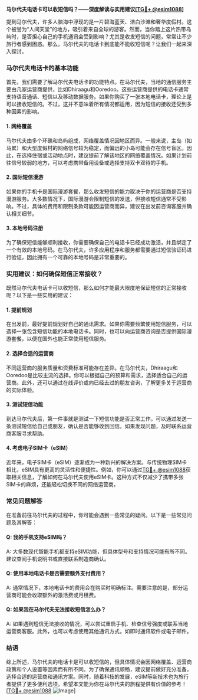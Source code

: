 **马尔代夫电话卡可以收短信吗？——深度解读与实用建议[[TG💪+ @esim1088](https://t.me/s/esim1088)]**

提到马尔代夫，许多人脑海中浮现的是一片碧海蓝天、洁白沙滩和奢华度假村。这个被誉为“人间天堂”的地方，吸引着来自全球的游客。然而，当你踏上这片热带岛屿时，是否担心自己的手机通讯会受到影响？尤其是收发短信的问题，常常让不少旅行者感到困惑。那么，马尔代夫的电话卡到底能不能收短信呢？让我们一起来深入探讨。

### 马尔代夫电话卡的基本功能

首先，我们需要了解马尔代夫电话卡的功能特点。在马尔代夫，当地的通信服务主要由几家运营商提供，比如Dhiraagu和Ooredoo。这些运营商提供的电话卡通常支持语音通话、短信以及移动数据服务。如果你购买了一张本地电话卡，理论上是可以接收短信的。不过，这并不意味着所有情况都适用，因为短信的接收还受到多种因素的影响。

#### 1. 网络覆盖
马尔代夫由多个环礁和岛屿组成，网络覆盖情况因地区而异。一般来说，主岛（如马累）和大型度假村的网络信号较为稳定，而偏远的小岛可能会存在信号盲区。因此，在选择住宿或活动地点时，建议提前了解该地区的网络覆盖情况。如果计划前往信号较弱的地方，可以考虑携带备用设备或选择支持双卡双待的手机。

#### 2. 国际短信漫游
如果你的手机卡是国际漫游套餐，那么收发短信的能力取决于你的运营商是否支持漫游服务。大多数情况下，国际漫游会限制短信的发送，但接收短信通常不受影响。不过，具体的费用和限制条款可能因运营商而异，建议在出发前咨询客服并确认相关细节。

#### 3. 本地号码注册
为了确保短信能够顺利接收，你需要确保自己的电话卡已经成功激活，并且绑定了一个有效的本地号码。在马尔代夫，许多应用程序和服务都需要通过短信验证码进行验证，因此拥有一个可靠的本地号码是非常重要的。

### 实用建议：如何确保短信正常接收？

既然马尔代夫电话卡可以收短信，那么如何才能最大限度地保证短信的正常接收呢？以下是一些实用的建议：

#### 1. 提前规划
在出发前，最好提前规划好自己的通讯需求。如果你需要频繁使用短信服务，可以选择一张包含短信功能的本地电话卡。同时，也可以向运营商咨询是否提供国际漫游套餐，以便在国外也能正常使用短信服务。

#### 2. 选择合适的运营商
不同运营商的服务质量和资费标准可能存在差异。在马尔代夫，Dhiraagu和Ooredoo是比较主流的选择。你可以根据自己的预算和需求，选择适合自己的运营商。此外，还可以通过在线评价或向已经去过的朋友咨询，了解更多关于运营商的实际体验。

#### 3. 测试短信功能
到达马尔代夫后，第一件事就是测试一下短信功能是否正常工作。可以通过发送一条测试短信给自己或朋友，确认是否能够收到回信。如果发现问题，及时联系运营商客服寻求帮助。

#### 4. 考虑电子SIM卡（eSIM）
近年来，电子SIM卡（eSIM）逐渐成为一种新兴的解决方案。与传统物理SIM卡相比，eSIM具有更高的灵活性和便捷性。例如，你可以通过[TG💪+ @esim1088](https://t.me/s/esim1088)获取相关信息，了解如何在马尔代夫使用eSIM卡。这种方式不仅减少了携带多张SIM卡的麻烦，还能轻松切换不同的网络运营商。

### 常见问题解答

在准备前往马尔代夫的过程中，你可能会遇到一些常见的疑问。以下是一些常见问题及其解答：

#### Q: 我的手机支持eSIM吗？
A: 大多数现代智能手机都支持eSIM功能，但具体型号和支持情况可能有所不同。建议查阅手机说明书或直接联系制造商确认。

#### Q: 使用本地电话卡是否需要额外支付费用？
A: 通常情况下，本地电话卡的费用会在购买时明确标注。需要注意的是，部分运营商可能会收取额外的激活费或月租费。

#### Q: 如果我在马尔代夫无法接收短信怎么办？
A: 如果遇到短信无法接收的情况，可以尝试重启手机、检查信号强度或联系当地运营商客服。此外，也可以考虑使用其他通讯方式，如即时通讯软件或电子邮件。

### 结语

综上所述，马尔代夫的电话卡是可以收短信的，但具体情况会因网络覆盖、运营商政策和个人设置等因素而有所不同。为了确保通讯顺畅，建议提前做好充分准备，选择合适的运营商和通讯方案。同时，随着科技的发展，eSIM等新技术也为旅行者提供了更多便利选项。希望本文能为你在马尔代夫的旅程提供有价值的参考！[[TG💪+ @esim1088](https://t.me/s/esim1088) ![Image](https://i.postimg.cc/4NQfJmqS/Snipaste-2025-05-13-00-14-12.png)]
